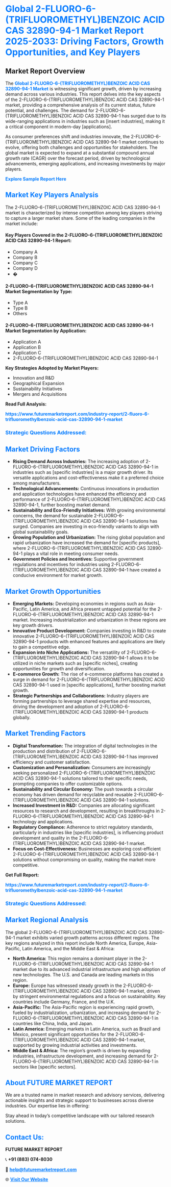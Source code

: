 <h1 style="color: #007BFF;">Global 2-FLUORO-6-(TRIFLUOROMETHYL)BENZOIC ACID CAS 32890-94-1 Market Report 2025-2033: Driving Factors, Growth Opportunities, and Key Players</h1>

<section id="overview">
<h2>Market Report Overview</h2>
<p>The <a href="https://www.futuremarketreport.com/industry-report/2-fluoro-6-trifluoromethylbenzoic-acid-cas-32890-94-1-market" style="color: #007BFF; text-decoration: none;"><strong>Global 2-FLUORO-6-(TRIFLUOROMETHYL)BENZOIC ACID CAS 32890-94-1 Market</strong></a> is witnessing significant growth, driven by increasing demand across various industries. This report delves into the key aspects of the 2-FLUORO-6-(TRIFLUOROMETHYL)BENZOIC ACID CAS 32890-94-1 market, providing a comprehensive analysis of its current status, future potential, and challenges. The demand for 2-FLUORO-6-(TRIFLUOROMETHYL)BENZOIC ACID CAS 32890-94-1 has surged due to its wide-ranging applications in industries such as [insert industries], making it a critical component in modern-day [applications].</p>
<p>As consumer preferences shift and industries innovate, the 2-FLUORO-6-(TRIFLUOROMETHYL)BENZOIC ACID CAS 32890-94-1 market continues to evolve, offering both challenges and opportunities for stakeholders. The global market is expected to expand at a substantial compound annual growth rate (CAGR) over the forecast period, driven by technological advancements, emerging applications, and increasing investments by major players.</p>
</section>

<section id="overview">
<p><a href="https://www.futuremarketreport.com/request-sample/reportId=112269" style="color: #007BFF; text-decoration: none;"><strong>Explore Sample Report Here</strong></a></p>
</section>

<section id="key-players">
<h2 style="color: #007BFF;">Market Key Players Analysis</h2>
<p>The 2-FLUORO-6-(TRIFLUOROMETHYL)BENZOIC ACID CAS 32890-94-1 market is characterized by intense competition among key players striving to capture a larger market share. Some of the leading companies in the market include:</p>
<h4>Key Players Covered in the 2-FLUORO-6-(TRIFLUOROMETHYL)BENZOIC ACID CAS 32890-94-1 Report:</h4>
<ul><li>Company A</li><li>Company B</li><li>Company C</li><li>Company D</li><li>�</li></ul>
<h4>2-FLUORO-6-(TRIFLUOROMETHYL)BENZOIC ACID CAS 32890-94-1 Market Segmentation by Type:</h4>
<ul><li>Type A</li><li>Type B</li><li>Others</li></ul>

<h4>2-FLUORO-6-(TRIFLUOROMETHYL)BENZOIC ACID CAS 32890-94-1 Market Segmentation by Application:</h4>
<ul><li>Application A</li><li>Application B</li><li>Application C</li><li>2-FLUORO-6-(TRIFLUOROMETHYL)BENZOIC ACID CAS 32890-94-1</li></ul>
<p><strong>Key Strategies Adopted by Market Players:</strong></p>
<ul>
<li>Innovation and R&D</li>
<li>Geographical Expansion</li>
<li>Sustainability Initiatives</li>
<li>Mergers and Acquisitions</li>
</ul>
</section>

<section>
<p><strong>Read Full Analysis: </strong></p><a href="https://www.futuremarketreport.com/industry-report/2-fluoro-6-trifluoromethylbenzoic-acid-cas-32890-94-1-market" style="color: #007BFF; text-decoration: none;"><strong>https://www.futuremarketreport.com/industry-report/2-fluoro-6-trifluoromethylbenzoic-acid-cas-32890-94-1-market</strong></a>
<h3 style="color: #007BFF;">Strategic Questions Addressed:</h3>
</section>

<section id="driving-factors">
<h2 style="color: #007BFF;">Market Driving Factors</h2>
<ul>
<li><strong>Rising Demand Across Industries:</strong> The increasing adoption of 2-FLUORO-6-(TRIFLUOROMETHYL)BENZOIC ACID CAS 32890-94-1 in industries such as [specific industries] is a major growth driver. Its versatile applications and cost-effectiveness make it a preferred choice among manufacturers.</li>
<li><strong>Technological Advancements:</strong> Continuous innovations in production and application technologies have enhanced the efficiency and performance of 2-FLUORO-6-(TRIFLUOROMETHYL)BENZOIC ACID CAS 32890-94-1, further boosting market demand.</li>
<li><strong>Sustainability and Eco-Friendly Initiatives:</strong> With growing environmental concerns, the demand for sustainable 2-FLUORO-6-(TRIFLUOROMETHYL)BENZOIC ACID CAS 32890-94-1 solutions has surged. Companies are investing in eco-friendly variants to align with global sustainability goals.</li>
<li><strong>Growing Population and Urbanization:</strong> The rising global population and rapid urbanization have increased the demand for [specific products], where 2-FLUORO-6-(TRIFLUOROMETHYL)BENZOIC ACID CAS 32890-94-1 plays a vital role in meeting consumer needs.</li>
<li><strong>Government Policies and Incentives:</strong> Supportive government regulations and incentives for industries using 2-FLUORO-6-(TRIFLUOROMETHYL)BENZOIC ACID CAS 32890-94-1 have created a conducive environment for market growth.</li>
</ul>
</section>

<section id="growth-opportunities">
<h2 style="color: #007BFF;">Market Growth Opportunities</h2>
<ul>
<li><strong>Emerging Markets:</strong> Developing economies in regions such as Asia-Pacific, Latin America, and Africa present untapped potential for the 2-FLUORO-6-(TRIFLUOROMETHYL)BENZOIC ACID CAS 32890-94-1 market. Increasing industrialization and urbanization in these regions are key growth drivers.</li>
<li><strong>Innovative Product Development:</strong> Companies investing in R&D to create innovative 2-FLUORO-6-(TRIFLUOROMETHYL)BENZOIC ACID CAS 32890-94-1 products with enhanced features and applications are likely to gain a competitive edge.</li>
<li><strong>Expansion into Niche Applications:</strong> The versatility of 2-FLUORO-6-(TRIFLUOROMETHYL)BENZOIC ACID CAS 32890-94-1 allows it to be utilized in niche markets such as [specific niches], creating opportunities for growth and diversification.</li>
<li><strong>E-commerce Growth:</strong> The rise of e-commerce platforms has created a surge in demand for 2-FLUORO-6-(TRIFLUOROMETHYL)BENZOIC ACID CAS 32890-94-1 used in [specific applications], further boosting market growth.</li>
<li><strong>Strategic Partnerships and Collaborations:</strong> Industry players are forming partnerships to leverage shared expertise and resources, driving the development and adoption of 2-FLUORO-6-(TRIFLUOROMETHYL)BENZOIC ACID CAS 32890-94-1 products globally.</li>
</ul>
</section>

<section id="trending-factors">
<h2 style="color: #007BFF;">Market Trending Factors</h2>
<ul>
<li><strong>Digital Transformation:</strong> The integration of digital technologies in the production and distribution of 2-FLUORO-6-(TRIFLUOROMETHYL)BENZOIC ACID CAS 32890-94-1 has improved efficiency and customer satisfaction.</li>
<li><strong>Customization and Personalization:</strong> Consumers are increasingly seeking personalized 2-FLUORO-6-(TRIFLUOROMETHYL)BENZOIC ACID CAS 32890-94-1 solutions tailored to their specific needs, prompting companies to offer customizable options.</li>
<li><strong>Sustainability and Circular Economy:</strong> The push towards a circular economy has driven demand for recyclable and reusable 2-FLUORO-6-(TRIFLUOROMETHYL)BENZOIC ACID CAS 32890-94-1 solutions.</li>
<li><strong>Increased Investment in R&D:</strong> Companies are allocating significant resources to research and development, resulting in breakthroughs in 2-FLUORO-6-(TRIFLUOROMETHYL)BENZOIC ACID CAS 32890-94-1 technology and applications.</li>
<li><strong>Regulatory Compliance:</strong> Adherence to strict regulatory standards, particularly in industries like [specific industries], is influencing product development and quality in the 2-FLUORO-6-(TRIFLUOROMETHYL)BENZOIC ACID CAS 32890-94-1 market.</li>
<li><strong>Focus on Cost-Effectiveness:</strong> Businesses are exploring cost-efficient 2-FLUORO-6-(TRIFLUOROMETHYL)BENZOIC ACID CAS 32890-94-1 solutions without compromising on quality, making the market more competitive.</li>
</ul>
</section>

<section>
<p><strong>Get Full Report: </strong></p><a href="https://www.futuremarketreport.com/industry-report/2-fluoro-6-trifluoromethylbenzoic-acid-cas-32890-94-1-market" style="color: #007BFF; text-decoration: none;"><strong>https://www.futuremarketreport.com/industry-report/2-fluoro-6-trifluoromethylbenzoic-acid-cas-32890-94-1-market</strong></a>
<h3 style="color: #007BFF;">Strategic Questions Addressed:</h3>
</section>


<section id="regional-analysis">
<h2 style="color: #007BFF;">Market Regional Analysis</h2>
<p>The global 2-FLUORO-6-(TRIFLUOROMETHYL)BENZOIC ACID CAS 32890-94-1 market exhibits varied growth patterns across different regions. The key regions analyzed in this report include North America, Europe, Asia-Pacific, Latin America, and the Middle East & Africa:</p>
<ul>
<li><strong>North America:</strong> This region remains a dominant player in the 2-FLUORO-6-(TRIFLUOROMETHYL)BENZOIC ACID CAS 32890-94-1 market due to its advanced industrial infrastructure and high adoption of new technologies. The U.S. and Canada are leading markets in this region.</li>
<li><strong>Europe:</strong> Europe has witnessed steady growth in the 2-FLUORO-6-(TRIFLUOROMETHYL)BENZOIC ACID CAS 32890-94-1 market, driven by stringent environmental regulations and a focus on sustainability. Key countries include Germany, France, and the U.K.</li>
<li><strong>Asia-Pacific:</strong> The Asia-Pacific region is experiencing rapid growth, fueled by industrialization, urbanization, and increasing demand for 2-FLUORO-6-(TRIFLUOROMETHYL)BENZOIC ACID CAS 32890-94-1 in countries like China, India, and Japan.</li>
<li><strong>Latin America:</strong> Emerging markets in Latin America, such as Brazil and Mexico, present significant opportunities for the 2-FLUORO-6-(TRIFLUOROMETHYL)BENZOIC ACID CAS 32890-94-1 market, supported by growing industrial activities and investments.</li>
<li><strong>Middle East & Africa:</strong> The region’s growth is driven by expanding industries, infrastructure development, and increasing demand for 2-FLUORO-6-(TRIFLUOROMETHYL)BENZOIC ACID CAS 32890-94-1 in sectors like [specific sectors].</li>
</ul>
</section>

<footer>
<h2 style="color: #007BFF;">About FUTURE MARKET REPORT</h2>
<p>We are a trusted name in market research and advisory services, delivering actionable insights and strategic support to businesses across diverse industries. Our expertise lies in offering:</p>

<p>Stay ahead in today’s competitive landscape with our tailored research solutions.</p>

<h2 style="color: #007BFF;">Contact Us:</h2>
<p><strong>FUTURE MARKET REPORT</strong></p>
<p>📞 <strong>+91 (883) 074-8030</strong></p>
<p>📧 <strong><a href="mailto:help@futuremarketreport.com" style="color: #007BFF;">help@futuremarketreport.com</a></strong></p>
<p>🌐 <strong><a href="https://www.futuremarketreport.com/" style="color: #007BFF;">Visit Our Website</a></strong></p>
</footer>